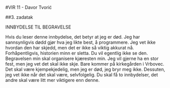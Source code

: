 #VIR 11 - Davor Tvorić

##3. zadatak

INNBYDELSE TIL BEGRAVELSE

Hvis du leser denne innbydelse, det betyr at jeg er død. Jeg har sannsynligvis dødd gjør hva jeg likte best, å programmere. Jeg vet ikke hvordan den har skjedd, men det er ikke så viktig akkurat nå. Forhåpentligvis, historien minn er sletta. Du vil egentlig ikke se den.
Begravelsen min skal organisere kjæresten min. Jeg vil gjerne ha en stor fest, men jeg vet det skal ikke skje. Bare kommer på kirkegården i Vrbovec. Det skal være kjempekjedelig, men jeg er død, jeg bryr meg ikke. Dessuten, jeg vet ikke når det skal være, selvfolgelig. Du skal få to innbydelser, det andre skal være litt mer viktigere enn denne.